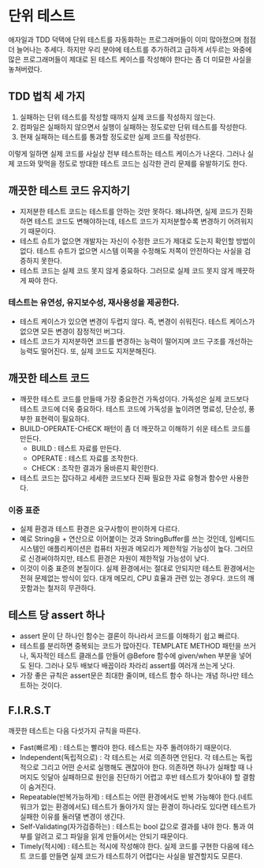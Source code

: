 # 단위 테스트
애자일과 TDD 덕택에 단위 테스트를 자동화하는 프로그래머들이 이미 많아졌으며 점점 더 늘어나는 추세다. 하지만 우리 분야에 테스트를 추가하려고 급하게 서두르는 와중에 많은 프로그래머들이 제대로 된 테스트 케이스를 작성해야 한다는 좀 더 미묘한 사실을 놓쳐버렸다.

## TDD 법칙 세 가지
1. 실패하는 단위 테스트를 작성할 때까지 실제 코드를 작성하지 않는다.
2. 컴파일은 실패하지 않으면서 실행이 실패하는 정도로만 단위 테스트를 작성한다.
3. 현재 실패하는 테스트를 통과할 정도로만 실제 코드를 작성한다.

이렇게 일하면 실제 코드를 사실상 전부 테스트하는 테스트 케이스가 나온다. 그러나 실제 코드와 맞먹을 정도로 방대한 테스트 코드는 심각한 관리 문제를 유발하기도 한다.

## 깨끗한 테스트 코드 유지하기
- 지저분한 테스트 코드는 테스트를 안하는 것만 못하다. 왜냐하면, 실제 코드가 진화하면 테스트 코드도 변해야하는데, 테스트 코드가 지저분할수록 변경하기 어려워지기 때문이다.
- 테스트 슈트가 없으면 개발자는 자신이 수정한 코드가 제대로 도는지 확인할 방법이 없다. 테스트 슈트가 없으면 시스템 이쪽을 수정해도 저쪽이 안전하다는 사실을 검증하지 못한다.
- 테스트 코드는 실제 코드 못지 않게 중요하다. 그러므로 실제 코드 못지 않게 깨끗하게 짜야 한다.

### 테스트는 유연성, 유지보수성, 재사용성을 제공한다.
- 테스트 케이스가 있으면 변경이 두렵지 않다. 즉, 변경이 쉬워진다. 테스트 케이스가 없으면 모든 변경이 잠정적인 버그다.
- 테스트 코드가 지저분하면 코드를 변경하는 능력이 떨어지며 코드 구조를 개선하는 능력도 떨어진다. 또, 실제 코드도 지저분해진다.

## 깨끗한 테스트 코드
- 깨끗한 테스트 코드를 만들때 가장 중요한건 가독성이다. 가독성은 실제 코드보다 테스트 코드에 더욱 중요하다. 테스트 코드에 가독성을 높이려면 명료성, 단순성, 풍부한 표현력이 필요하다.
- BUILD-OPERATE-CHECK 패턴이 좀 더 깨끗하고 이해하기 쉬운 테스트 코드를 만든다.
  - BUILD : 테스트 자료를 만든다.
  - OPERATE : 테스트 자료를 조작한다.
  - CHECK : 조작한 결과가 올바른지 확인한다.
- 테스트 코드는 잡다하고 세세한 코드보다 진짜 필요한 자료 유형과 함수만 사용한다.

### 이중 표준
- 실제 환경과 테스트 환경은 요구사항이 판이하게 다르다.
- 예로 String을 + 연산으로 이어붙이는 것과 StringBuffer를 쓰는 것인데, 임베디드 시스템인 애플리케이션은 컴퓨터 자원과 메모리가 제한적일 가능성이 높다. 그러므로 신경써야하지만, 테스트 환경은 자원이 제한적일 가능성이 낮다.
- 이것이 이중 표준의 본질이다. 실제 환경에서는 절대로 안되지만 테스트 환경에서는 전혀 문제없는 방식이 있다. 대개 메모리, CPU 효율과 관련 있는 경우다. 코드의 깨끗함과는 철저히 무관하다.

## 테스트 당 assert 하나
- assert 문이 단 하나인 함수는 결론이 하나라서 코드를 이해하기 쉽고 빠르다.
- 테스트를 분리하면 중복되는 코드가 많아진다. TEMPLATE METHOD 패턴을 쓰거나, 독자적인 테스트 클래스를 만들어 @Before 함수에 given/when 부분을 넣어도 된다. 그러나 모두 배보다 배꼽이라 차라리 assert를 여러개 쓰는게 낫다.
- 가장 좋은 규칙은 assert문은 최대한 줄이며, 테스트 함수 하나는 개념 하나만 테스트하는 것이다.

## F.I.R.S.T
깨끗한 테스트는 다음 다섯가지 규칙을 따른다.
- Fast(빠르게) : 테스트는 빨라야 한다. 테스트는 자주 돌려야하기 때문이다.
- Independent(독립적으로) : 각 테스트는 서로 의존하면 안된다. 각 테스트는 독립적으로 그리고 어떤 순서로 실행해도 괜찮아야 한다. 의존하면 하나가 실패할 때 나머지도 잇달아 실패하므로 원인을 진단하기 어렵고 후반 테스트가 찾아내야 할 결함이 숨겨진다.
- Repeatable(반복가능하게) : 테스트는 어떤 환경에서도 반복 가능해야 한다.(네트워크가 없는 환경에서도) 테스트가 돌아가지 않는 환경이 하나라도 있다면 테스트가 실패한 이유를 둘러댈 변경이 생긴다.
- Self-Validating(자가검증하는) : 테스트는 bool 값으로 결과를 내야 한다. 통과 여부를 알려고 로그 파일을 읽게 만들어서는 안되기 때문이다.
- Timely(적시에) : 테스트는 적시에 작성해야 한다. 실제 코드를 구현한 다음에 테스트 코드를 만들면 실제 코드가 테스트하기 어렵다는 사실을 발견할지도 모른다.
